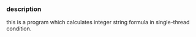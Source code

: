 ### description
this is a program which calculates integer string formula in single-thread condition.
